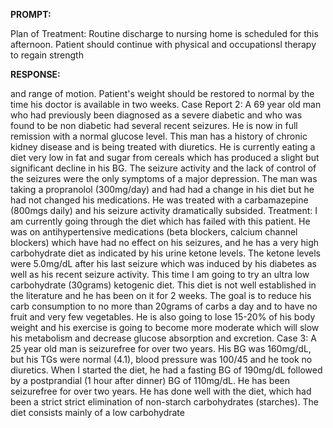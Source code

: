 **PROMPT:**

Plan of Treatment:  Routine discharge to nursing home is scheduled for this afternoon. Patient should continue with physical and occupationsl therapy to regain strength

**RESPONSE:**

  and range of motion. Patient's weight should be restored to normal by the time his doctor is available in two weeks.  Case Report 2: A 69 year old man who had previously been diagnosed as a severe diabetic and who was found to be non diabetic had several recent seizures. He is now in full remission with a normal glucose level. This man has a history of chronic kidney disease and is being treated with diuretics. He is currently eating a diet very low in fat and sugar from cereals which has produced a slight but significant decline in his BG. The seizure activity and the lack of control of the seizures were the only symptoms of a major depression. The man was taking a propranolol (300mg/day) and had had a change in his diet but he had not changed his medications. He was treated with a carbamazepine (800mgs daily) and his seizure activity dramatically subsided.  Treatment: I am currently going through the diet which has failed with this patient. He was on antihypertensive medications (beta blockers, calcium channel blockers) which have had no effect on his seizures, and he has a very high carbohydrate diet as indicated by his urine ketone levels. The ketone levels were 5.0mg/dL after his last seizure which was induced by his diabetes as well as his recent seizure activity. This time I am going to try an ultra low carbohydrate (30grams) ketogenic diet. This diet is not well established in the literature and he has been on it for 2 weeks. The goal is to reduce his carb consumption to no more than 20grams of carbs a day and to have no fruit and very few vegetables. He is also going to lose 15-20% of his body weight and his exercise is going to become more moderate which will slow his metabolism and decrease glucose absorption and excretion.  Case 3: A 25 year old man is seizurefree for over two years. His BG was 160mg/dL, but his TGs were normal (4.1), blood pressure was 100/45 and he took no diuretics. When I started the diet, he had a fasting BG of 190mg/dL followed by a postprandial (1 hour after dinner) BG of 110mg/dL. He has been seizurefree for over two years. He has done well with the diet, which had been a strict strict elimination of non-starch carbohydrates (starches). The diet consists mainly of a low carbohydrate